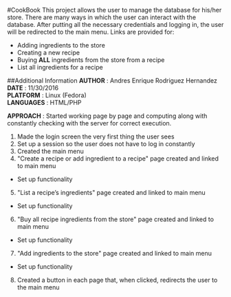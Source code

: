 #CookBook
This project allows the user to manage the database for his/her store. There are many ways in which the user can interact with the database. After putting all the necessary credentials and logging in, the user will be redirected to the main menu. Links are provided for:

* Adding ingredients to the store
* Creating a new recipe
* Buying **ALL** ingredients from the store from a recipe
* List all ingredients for a recipe

##Additional Information
  **AUTHOR**    : Andres Enrique Rodriguez Hernandez  
  **DATE**      : 11/30/2016  
  **PLATFORM**  : Linux (Fedora)   
  **LANGUAGES** : HTML/PHP  

**APPROACH** : Started working page by page and computing along with constantly checking with the server for correct execution.
	
1. Made the login screen the very first thing the user sees
2. Set up a session so the user does not have to log in constantly
3. Created the main menu
4. "Create a recipe or add ingredient to a recipe" page created and linked to main menu
  * Set up functionality
5. "List a recipe’s ingredients" page created and linked to main menu
  * Set up functionality
6. "Buy all recipe ingredients from the store" page created and linked to main menu
  * Set up functionality
7. "Add ingredients to the store" page created and linked to main menu
  * Set up functionality
8. Created a button in each page that, when clicked, redirects the user to the main menu

